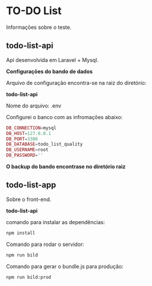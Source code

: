 # TO-DO List

Informações sobre o teste.

## todo-list-api 

Api desenvolvida em Laravel + Mysql.

**Configurações do bando de dados**

Arquivo de configuração encontra-se na raiz do diretório:

**todo-list-api**

Nome do arquivo: .env

Configurei o banco com as infromações abaixo:

```php
DB_CONNECTION=mysql
DB_HOST=127.0.0.1
DB_PORT=3306
DB_DATABASE=todo_list_quality
DB_USERNAME=root
DB_PASSWORD=''
```
**O backup do bando encontrase no diretório raiz**

## todo-list-app

Sobre o front-end.

**todo-list-api**

comando para instalar as dependências:

```cmd
npm install
```
Comando para rodar o servidor:

```cmd
npm run bild
```
Comando para gerar o bundle.js para produção:

```cmd
npm run bild:prod
```